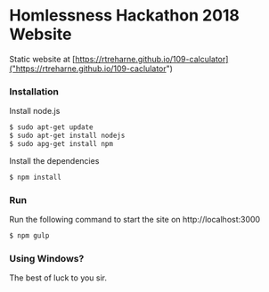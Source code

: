 # Homlessness Hackathon 2018 Website

Static website at [https://rtreharne.github.io/109-calculator]("https://rtreharne.github.io/109-caclulator")



### Installation

Install node.js

```sh
$ sudo apt-get update
$ sudo apt-get install nodejs
$ sudo apg-get install npm
```

Install the dependencies

```sh
$ npm install
```

### Run

Run the following command to start the site on http://localhost:3000

```sh
$ npm gulp
```

### Using Windows?

The best of luck to you sir.
